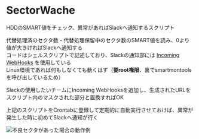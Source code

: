 # SectorWache
HDDのSMART値をチェック、異常があればSlackへ通知するスクリプト

代替処理済のセクタ数・代替処理保留中のセクタ数のSMART値を読み、0より値が大きければSlackへ通知する  
コードはシェルスクリプトで記述しており、Slackの通知部には [Incoming WebHooks](https://api.slack.com/messaging/webhooks) を使用している  
Linux環境であれば何もしなくても動くはず（**要root権限**、裏でsmartmontoolsを呼び出しているため）  


Slackの使用したいチームにIncoming WebHooksを追加し、生成されたURLをスクリプト内のマスクされた部分と置換すればOK  

上記のスクリプトをCrontabに登録して定期的に自動実行させておけば、異常が発生した時に初めてSlackへ通知が行く

![不良セクタがあった場合の動作例](https://cdn-ak.f.st-hatena.com/images/fotolife/v/v_7zrgu0/20201204/20201204142455.jpg "不良セクタがあった場合の動作例")
